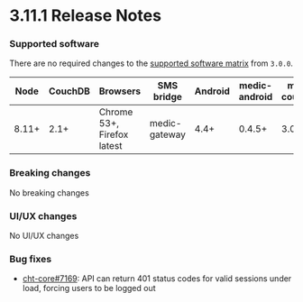 # 3.11.1 Release Notes

### Supported software

There are no required changes to the [supported software matrix](https://docs.communityhealthtoolkit.org/core/overview/supported-software/) from `3.0.0`.

| Node | CouchDB | Browsers | SMS bridge | Android | medic-android | medic-couch2pg |
|----|----|----|----|----|----|---|
| 8.11+ | 2.1+ | Chrome 53+, Firefox latest | medic-gateway | 4.4+ | 0.4.5+ | 3.0+ |

### Breaking changes

No breaking changes

### UI/UX changes

No UI/UX changes

### Bug fixes

- [cht-core#7169](https://github.com/medic/cht-core/issues/7169): API can return 401 status codes for valid sessions under load, forcing users to be logged out

